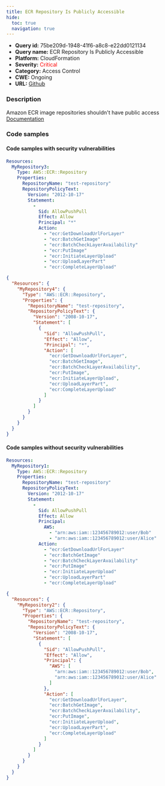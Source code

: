 ```yaml
---
title: ECR Repository Is Publicly Accessible
hide:
  toc: true
  navigation: true
---
```


<style>
  .highlight .hll {
    background-color: #ff171742;
  }
  .md-content {
    max-width: 1100px;
    margin: 0 auto;
  }
</style>

-   **Query id:** 75be209d-1948-41f6-a8c8-e22dd0121134
-   **Query name:** ECR Repository Is Publicly Accessible
-   **Platform:** CloudFormation
-   **Severity:** <span style="color:#ff0000">Critical</span>
-   **Category:** Access Control
-   **CWE:** Ongoing
-   **URL:** [Github](https://github.com/Checkmarx/kics/tree/master/assets/queries/cloudFormation/aws/ecr_repository_is_publicly_accessible)

### Description
Amazon ECR image repositories shouldn't have public access<br>
[Documentation](https://docs.aws.amazon.com/AWSCloudFormation/latest/UserGuide/aws-resource-ecr-repository.html)

### Code samples
#### Code samples with security vulnerabilities
```yaml title="Positive test num. 1 - yaml file" hl_lines="6"
Resources:
  MyRepository3:
    Type: AWS::ECR::Repository
    Properties:
      RepositoryName: "test-repository"
      RepositoryPolicyText:
        Version: "2012-10-17"
        Statement:
          -
            Sid: AllowPushPull
            Effect: Allow
            Principal: "*"
            Action:
              - "ecr:GetDownloadUrlForLayer"
              - "ecr:BatchGetImage"
              - "ecr:BatchCheckLayerAvailability"
              - "ecr:PutImage"
              - "ecr:InitiateLayerUpload"
              - "ecr:UploadLayerPart"
              - "ecr:CompleteLayerUpload"

```
```json title="Positive test num. 2 - json file" hl_lines="7"
{
  "Resources": {
    "MyRepository4": {
      "Type": "AWS::ECR::Repository",
      "Properties": {
        "RepositoryName": "test-repository",
        "RepositoryPolicyText": {
          "Version": "2008-10-17",
          "Statement": [
            {
              "Sid": "AllowPushPull",
              "Effect": "Allow",
              "Principal": "*",
              "Action": [
                "ecr:GetDownloadUrlForLayer",
                "ecr:BatchGetImage",
                "ecr:BatchCheckLayerAvailability",
                "ecr:PutImage",
                "ecr:InitiateLayerUpload",
                "ecr:UploadLayerPart",
                "ecr:CompleteLayerUpload"
              ]
            }
          ]
        }
      }
    }
  }
}

```


#### Code samples without security vulnerabilities
```yaml title="Negative test num. 1 - yaml file"
Resources:
  MyRepository1:
    Type: AWS::ECR::Repository
    Properties:
      RepositoryName: "test-repository"
      RepositoryPolicyText:
        Version: "2012-10-17"
        Statement:
          -
            Sid: AllowPushPull
            Effect: Allow
            Principal:
              AWS:
                - "arn:aws:iam::123456789012:user/Bob"
                - "arn:aws:iam::123456789012:user/Alice"
            Action:
              - "ecr:GetDownloadUrlForLayer"
              - "ecr:BatchGetImage"
              - "ecr:BatchCheckLayerAvailability"
              - "ecr:PutImage"
              - "ecr:InitiateLayerUpload"
              - "ecr:UploadLayerPart"
              - "ecr:CompleteLayerUpload"

```
```json title="Negative test num. 2 - json file"
{
  "Resources": {
    "MyRepository2": {
      "Type": "AWS::ECR::Repository",
      "Properties": {
        "RepositoryName": "test-repository",
        "RepositoryPolicyText": {
          "Version": "2008-10-17",
          "Statement": [
            {
              "Sid": "AllowPushPull",
              "Effect": "Allow",
              "Principal": {
                "AWS": [
                  "arn:aws:iam::123456789012:user/Bob",
                  "arn:aws:iam::123456789012:user/Alice"
                ]
              },
              "Action": [
                "ecr:GetDownloadUrlForLayer",
                "ecr:BatchGetImage",
                "ecr:BatchCheckLayerAvailability",
                "ecr:PutImage",
                "ecr:InitiateLayerUpload",
                "ecr:UploadLayerPart",
                "ecr:CompleteLayerUpload"
              ]
            }
          ]
        }
      }
    }
  }
}

```
